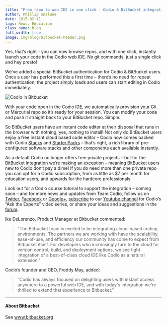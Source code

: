 ```yaml
---
title: "From repo to web IDE in one click - Codio & BitBucket integration makes editing code a breeze"
author: Phillip Snalune
date: 2015-02-11
tags: News, Education
class_name: blog
full_width: true
image: img/blog/bitbucket-header.png
---
```


Yes, that’s right - you can now browse repos, and with one click, instantly launch your code in the Codio web IDE.  No git commands, just a single click and hey presto!

We’ve added a special BitBucket authentication for Codio & BitBucket users.  Once a user has performed this a first time – there’s no need for repeat authentication, the project simply loads and users can start editing in Codio immediately.

![Codio in Bitbucket](img/blog/bitbucket-edit-in-codio.png)

With your code open in the Codio IDE, we automatically provision your Git or Mercurial repo so it’s ready for your session.  You can modify your code and push it straight back to your BitBucket repo. Simple.

So BitBucket users have an instant code editor at their disposal that runs in the browser with nothing, yes, nothing to install! Not only do BitBucket users enjoy a free instant cloud based code editor – Codio now comes packed with Codio [Stacks](/docs/dashboard/stacks) and [Starter Packs](/docs/dashboard/packs) – that’s right, a rich library of pre-configured software stacks and other components each available instantly.

As a default Codio no longer offers free private projects – but for the BitBucket integration we’re making an exception – meaning BitBucket users new to Codio don’t pay a dime!  If you do need more than one private repo you can opt for a Codio subscription, from as little as $7 per month for education users, and upwards for the hardcore professionals.

Look out for a Codio course tutorial to support the integration – coming soon – and for more news and updates from Team Codio, follow us on [Twitter](https://twitter.com/codiohq), [Facebook](https://facebook.com/codiohq) or [Google+](google.com/+Codio), [subscribe](https://www.youtube.com/channel/UCe_pvWqpowhOlwOwO3nVsaw?sub_confirmation=1) to our [Youtube channel](https://www.youtube.com/channel/UCe_pvWqpowhOlwOwO3nVsaw?sub_confirmation=1) for Codio’s “Ask the Experts” video series, or share your ideas and suggestions in the [forum](http://forum.codio.com).

Ike DeLorenzo, Product Manager at Bitbucket commented:

> "The Bitbucket team is excited to be integrating cloud-based coding environments. The partners we are working with have the scalability, ease-of-use, and efficiency our community has come to expect from Bitbucket itself.  For developers who increasingly turn to the cloud for version control, build, and deployment options, we see tight integration of a best-of-class cloud IDE like Codio as a natural extension."

Codio’s founder and CEO, Freddy May, added:

> “Codio has always focused on delighting users with instant access anywhere to a powerful web IDE, and with today's integration we're thrilled to extend that experience to Bitbucket."

---

#### About Bitbucket

See www.bitbucket.org
